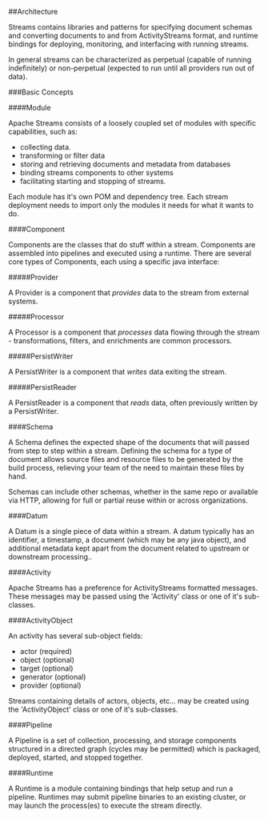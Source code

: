 ##Architecture

Streams contains libraries and patterns for specifying document schemas and converting documents to and from ActivityStreams format, and runtime bindings for deploying, monitoring, and interfacing with running streams.

In general streams can be characterized as perpetual (capable of running indefinitely) or non-perpetual (expected to run until all providers run out of data).

###Basic Concepts

####Module

Apache Streams consists of a loosely coupled set of modules with specific capabilities, such as:

 - collecting data.
 - transforming or filter data
 - storing and retrieving documents and metadata from databases
 - binding streams components to other systems
 - facilitating starting and stopping of streams.

Each module has it's own POM and dependency tree.  Each stream deployment needs to import only the modules it needs for what it wants to do.

####Component

Components are the classes that do stuff within a stream.  Components are assembled into pipelines and executed using a runtime.  There are several core types of Components, each using a specific java interface:

#####Provider

A Provider is a component that *provides* data to the stream from external systems.

#####Processor

A Processor is a component that *processes* data flowing through the stream - transformations, filters, and enrichments are common processors.

#####PersistWriter

A PersistWriter is a component that *writes* data exiting the stream.

#####PersistReader

A PersistReader is a component that *reads* data, often previously written by a PersistWriter.

####Schema

A Schema defines the expected shape of the documents that will passed from step to step within a stream.  Defining the schema for a type of document allows source files and resource files to be generated by the build process, relieving your team of the need to maintain these files by hand.

Schemas can include other schemas, whether in the same repo or available via HTTP, allowing for full or partial reuse within or across organizations.

####Datum

A Datum is a single piece of data within a stream.  A datum typically has an identifier, a timestamp, a document (which may be any java object), and additional metadata kept apart from the document related to upstream or downstream processing..

####Activity

Apache Streams has a preference for ActivityStreams formatted messages.  These messages may be passed using the 'Activity' class or one of it's sub-classes.  

####ActivityObject

An activity has several sub-object fields:

 - actor (required)
 - object (optional)
 - target (optional)
 - generator (optional)
 - provider (optional)

Streams containing details of actors, objects, etc... may be created using the 'ActivityObject' class or one of it's sub-classes.  

####Pipeline

A Pipeline is a set of collection, processing, and storage components structured in a directed graph (cycles may be permitted) which is packaged, deployed, started, and stopped together.

####Runtime

A Runtime is a module containing bindings that help setup and run a pipeline.  Runtimes may submit pipeline binaries to an existing cluster, or may launch the process(es) to execute the stream directly.  
